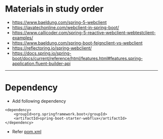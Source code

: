 # Materials in study order
* https://www.baeldung.com/spring-5-webclient
* https://javatechonline.com/webclient-in-spring-boot/
* https://www.callicoder.com/spring-5-reactive-webclient-webtestclient-examples/
* https://www.baeldung.com/spring-boot-feignclient-vs-webclient
* https://reflectoring.io/spring-webclient/
* https://docs.spring.io/spring-boot/docs/current/reference/html/features.html#features.spring-application.fluent-builder-api
------
# Dependency
* Add following dependency
```
<dependency>
	<groupId>org.springframework.boot</groupId>
	<artifactId>spring-boot-starter-webflux</artifactId>
</dependency>
```
* Refer [pom.xml](../rest-api-clients/pom.xml)